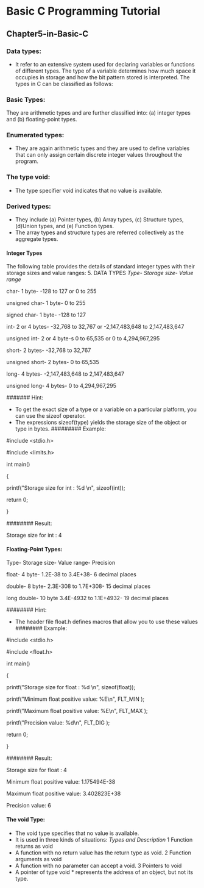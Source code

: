 # Basic C Programming Tutorial
## Chapter5-in-Basic-C
### Data types:
* It refer to an extensive system used for declaring variables or functions of different types. The type of a variable determines how much space
it occupies in storage and how the bit pattern stored is interpreted.
The types in C can be classified as follows:
### Basic Types:
They are arithmetic types and are further classified into: 
(a) integer types and (b) floating-point types.
### Enumerated types:
* They are again arithmetic types and they are used to define variables that can only assign certain discrete integer values throughout the program.
### The type void:
* The type specifier void indicates that no value is available.
### Derived types:
* They include (a) Pointer types, (b) Array types, (c) Structure types, (d)Union types, and (e) Function types.
* The array types and structure types are referred collectively as the aggregate types.
#### Integer Types
The following table provides the details of standard integer types with their
storage sizes and value ranges:
5. DATA TYPES
_Type- Storage size- Value range_

char- 1 byte- -128 to 127 or 0 to 255

unsigned char- 1 byte- 0 to 255

signed char- 1 byte- -128 to 127

int- 2 or 4 bytes- -32,768 to 32,767 or -2,147,483,648 to 2,147,483,647

unsigned int- 2 or 4 byte-s 0 to 65,535 or 0 to 4,294,967,295

short- 2 bytes- -32,768 to 32,767

unsigned short- 2 bytes- 0 to 65,535

long- 4 bytes- -2,147,483,648 to 2,147,483,647

unsigned long- 4 bytes- 0 to 4,294,967,295

####### Hint:
* To get the exact size of a type or a variable on a particular platform, you can
use the sizeof operator.
* The expressions sizeof(type) yields the storage size of the object or type in bytes.
######### Example:

#include <stdio.h>

#include <limits.h>

int main()

{

printf("Storage size for int : %d \n", sizeof(int));

return 0;

}

######## Result:

Storage size for int : 4

#### Floating-Point Types:

Type- Storage size- Value range- Precision

float- 4 byte- 1.2E-38 to 3.4E+38- 6 decimal places

double- 8 byte- 2.3E-308 to 1.7E+308- 15 decimal places

long double- 10 byte 3.4E-4932 to 1.1E+4932- 19 decimal places

######## Hint:
* The header file float.h defines macros that allow you to use these values
######## Example:

#include <stdio.h>

#include <float.h>

int main()

{

printf("Storage size for float : %d \n", sizeof(float));

printf("Minimum float positive value: %E\n", FLT_MIN );

printf("Maximum float positive value: %E\n", FLT_MAX );

printf("Precision value: %d\n", FLT_DIG );

return 0;

}

######## Result:

Storage size for float : 4

Minimum float positive value: 1.175494E-38

Maximum float positive value: 3.402823E+38

Precision value: 6

#### The void Type:
* The void type specifies that no value is available.
* It is used in three kinds of situations:
_Types and Description_
1 Function returns as void
* A function with no return value has the return type as void. 
2 Function arguments as void
* A function with no parameter can accept a void. 
3 Pointers to void
* A pointer of type void * represents the address of an object, but not its
type. 
